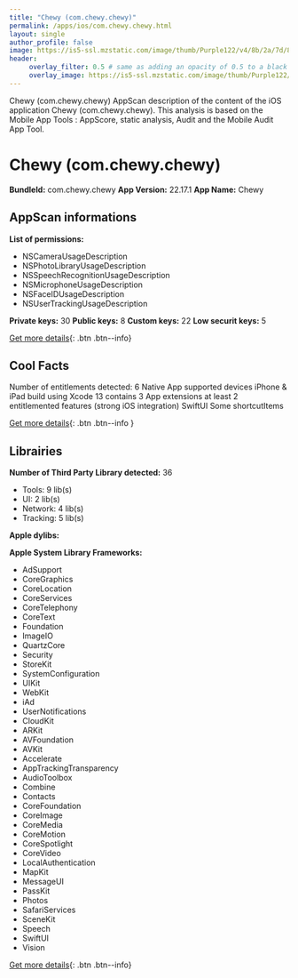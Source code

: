 ```yaml
---
title: "Chewy (com.chewy.chewy)"
permalink: /apps/ios/com.chewy.chewy.html
layout: single
author_profile: false
image: https://is5-ssl.mzstatic.com/image/thumb/Purple122/v4/8b/2a/7d/8b2a7da8-9c2d-4abf-3983-34269b680541/AppIcon-0-1x_U007emarketing-0-10-0-sRGB-85-220.png/512x512bb.jpg
header: 
     overlay_filter: 0.5 # same as adding an opacity of 0.5 to a black background
     overlay_image: https://is5-ssl.mzstatic.com/image/thumb/Purple122/v4/8b/2a/7d/8b2a7da8-9c2d-4abf-3983-34269b680541/AppIcon-0-1x_U007emarketing-0-10-0-sRGB-85-220.png/512x512bb.jpg
---
```

Chewy (com.chewy.chewy) AppScan description of the content of the iOS application Chewy (com.chewy.chewy). This analysis is based on the Mobile App Tools : AppScore, static analysis, Audit and the Mobile Audit App Tool.

# Chewy (com.chewy.chewy)

**BundleId:** com.chewy.chewy
**App Version:** 22.17.1
**App Name:** Chewy


## AppScan informations 

**List of permissions:** 
- NSCameraUsageDescription
- NSPhotoLibraryUsageDescription
- NSSpeechRecognitionUsageDescription
- NSMicrophoneUsageDescription
- NSFaceIDUsageDescription
- NSUserTrackingUsageDescription
  
  
**Private keys:** 30
**Public keys:** 8
**Custom keys:** 22
**Low securit keys:** 5
  
[Get more details](/pricing.html){: .btn .btn--info}

## Cool Facts

Number of entitlements detected: 6
Native App
supported devices iPhone & iPad
build using Xcode 13
contains 3 App extensions
at least 2 entitlemented features (strong iOS integration)
SwiftUI
Some shortcutItems 
  
[Get more details](/pricing.html){: .btn .btn--info }

## Librairies 
**Number of Third Party Library detected:** 36
- Tools: 9 lib(s)
- UI: 2 lib(s)
- Network: 4 lib(s)
- Tracking: 5 lib(s)


**Apple dylibs:**


**Apple System Library Frameworks:**
- AdSupport
- CoreGraphics
- CoreLocation
- CoreServices
- CoreTelephony
- CoreText
- Foundation
- ImageIO
- QuartzCore
- Security
- StoreKit
- SystemConfiguration
- UIKit
- WebKit
- iAd
- UserNotifications
- CloudKit
- ARKit
- AVFoundation
- AVKit
- Accelerate
- AppTrackingTransparency
- AudioToolbox
- Combine
- Contacts
- CoreFoundation
- CoreImage
- CoreMedia
- CoreMotion
- CoreSpotlight
- CoreVideo
- LocalAuthentication
- MapKit
- MessageUI
- PassKit
- Photos
- SafariServices
- SceneKit
- Speech
- SwiftUI
- Vision


  
[Get more details](/pricing.html){: .btn .btn--info}

